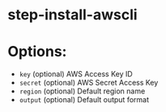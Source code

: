 # step-install-awscli

# Options:

- `key` (optional) AWS Access Key ID
- `secret` (optional) AWS Secret Access Key
- `region` (optional) Default region name
- `output` (optional) Default output format
